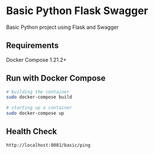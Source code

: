 # Basic Python Flask Swagger

Basic Python project using Flask and Swagger

## Requirements

Docker Compose 1.21.2+

## Run with Docker Compose

```bash
# building the container
sudo docker-compose build

# starting up a container
sudo docker-compose up
```

## Health Check

```http
http://localhost:8081/basic/ping
```
